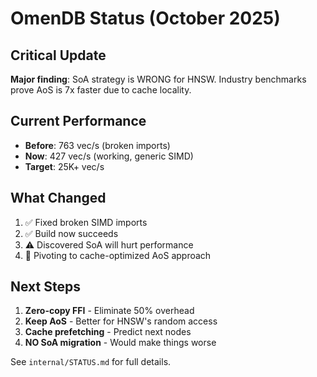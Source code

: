# OmenDB Status (October 2025)

## Critical Update
**Major finding**: SoA strategy is WRONG for HNSW. Industry benchmarks prove AoS is 7x faster due to cache locality.

## Current Performance
- **Before**: 763 vec/s (broken imports)
- **Now**: 427 vec/s (working, generic SIMD)
- **Target**: 25K+ vec/s

## What Changed
1. ✅ Fixed broken SIMD imports
2. ✅ Build now succeeds
3. ⚠️ Discovered SoA will hurt performance
4. 🔄 Pivoting to cache-optimized AoS approach

## Next Steps
1. **Zero-copy FFI** - Eliminate 50% overhead
2. **Keep AoS** - Better for HNSW's random access
3. **Cache prefetching** - Predict next nodes
4. **NO SoA migration** - Would make things worse

See `internal/STATUS.md` for full details.